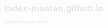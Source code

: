 # index-muatan.github.io
<index-muatan.html>
<!DOCTYPE html>
<html lang="id">
<head>
    <meta charset="UTF-8">
    <meta name="viewport" content="width=device-width, initial-scale=1.0">
    <title>Simulasi Gaya Listrik AR</title>
    <!-- Menggunakan Tailwind CSS untuk styling UI -->
    <script src="https://cdn.tailwindcss.com"></script>
    <style>
        body {
            margin: 0;
            font-family: 'Inter', sans-serif;
            color: #e5e7eb; /* gray-200 */
        }
        #ar-button {
            position: absolute;
            bottom: 20px;
            left: 50%;
            transform: translateX(-50%);
            padding: 12px 24px;
            border: none;
            border-radius: 8px;
            background-color: #4f46e5; /* indigo-600 */
            color: white;
            font-size: 16px;
            cursor: pointer;
            z-index: 100;
        }
        #ui-container {
            position: absolute;
            top: 20px;
            left: 50%;
            transform: translateX(-50%);
            width: 90%;
            max-width: 400px;
            background-color: rgba(31, 41, 55, 0.8); /* gray-800 with opacity */
            backdrop-filter: blur(10px);
            border-radius: 12px;
            padding: 16px;
            box-shadow: 0 4px 6px rgba(0, 0, 0, 0.1);
            z-index: 50;
            display: none; /* Awalnya disembunyikan */
        }
        .charge-control {
            margin-bottom: 16px;
            background-color: rgba(55, 65, 81, 0.7); /* gray-700 with opacity */
            padding: 12px;
            border-radius: 8px;
        }
        .charge-control h3 {
            margin-top: 0;
            font-weight: 600;
            color: #d1d5db; /* gray-300 */
        }
        .info-display {
            background-color: rgba(17, 24, 39, 0.8); /* gray-900 with opacity */
            padding: 12px;
            border-radius: 8px;
            text-align: center;
        }
        .info-display p {
            margin: 4px 0;
            font-size: 14px;
        }
        .info-display span {
            font-weight: 700;
            color: #f9fafb; /* gray-50 */
        }
        input[type="range"] {
            -webkit-appearance: none;
            width: 100%;
            height: 8px;
            background: #4b5563; /* gray-600 */
            border-radius: 5px;
            outline: none;
            opacity: 0.7;
            transition: opacity .2s;
        }
        input[type="range"]::-webkit-slider-thumb {
            -webkit-appearance: none;
            appearance: none;
            width: 20px;
            height: 20px;
            background: #6366f1; /* indigo-500 */
            cursor: pointer;
            border-radius: 50%;
        }
        input[type="range"]::-moz-range-thumb {
            width: 20px;
            height: 20px;
            background: #6366f1; /* indigo-500 */
            cursor: pointer;
            border-radius: 50%;
        }
        #instructions {
            position: absolute;
            bottom: 80px;
            width: 100%;
            text-align: center;
            color: white;
            background-color: rgba(0,0,0,0.5);
            padding: 10px;
            z-index: 100;
            display: none; /* Initially hidden */
        }
    </style>
</head>
<body>
    <div id="ui-container">
        <!-- Kontrol untuk Muatan 1 -->
        <div class="charge-control">
            <h3>Muatan 1</h3>
            <div class="flex items-center justify-around my-2">
                <label><input type="radio" name="type1" value="1" checked> Positif (+)</label>
                <label><input type="radio" name="type1" value="-1"> Negatif (-)</label>
            </div>
            <input type="range" id="value1" min="1" max="10" value="5">
            <p class="text-center text-sm mt-1">Nilai: <span id="value1-label">5</span> µC</p>
        </div>

        <!-- Kontrol untuk Muatan 2 -->
        <div class="charge-control">
            <h3>Muatan 2</h3>
            <div class="flex items-center justify-around my-2">
                <label><input type="radio" name="type2" value="1" checked> Positif (+)</label>
                <label><input type="radio" name="type2" value="-1"> Negatif (-)</label>
            </div>
            <input type="range" id="value2" min="1" max="10" value="5">
            <p class="text-center text-sm mt-1">Nilai: <span id="value2-label">5</span> µC</p>
        </div>

        <!-- Tampilan Informasi -->
        <div class="info-display">
            <p>Jarak (r): <span id="distance-label">0.00</span> m</p>
            <p>Gaya Listrik (F): <span id="force-label">0.00</span> N</p>
        </div>
    </div>
    
    <div id="instructions">Gerakkan ponsel untuk mendeteksi permukaan datar, lalu ketuk layar untuk menempatkan muatan.</div>

    <script type="importmap">
        {
            "imports": {
                "three": "https://cdn.jsdelivr.net/npm/three@0.164.1/build/three.module.js",
                "three/addons/": "https://cdn.jsdelivr.net/npm/three@0.164.1/examples/jsm/"
            }
        }
    </script>

    <script type="module">
        import * as THREE from 'three';
        import { ARButton } from 'three/addons/webxr/ARButton.js';

        let camera, scene, renderer;
        let controller;
        let reticle; // Objek untuk menandai posisi penempatan
        let hitTestSource = null;
        let hitTestSourceRequested = false;
        
        // Variabel untuk simulasi
        const charges = [];
        let forceArrow1, forceArrow2;
        const K_CONST = 8.99 * 1e9; // Konstanta Coulomb

        // Referensi UI
        const uiContainer = document.getElementById('ui-container');
        const instructions = document.getElementById('instructions');
        
        // Variabel untuk memindahkan objek
        let draggingObject = null;

        init();
        animate();

        function init() {
            const container = document.createElement('div');
            document.body.appendChild(container);

            scene = new THREE.Scene();
            camera = new THREE.PerspectiveCamera(70, window.innerWidth / window.innerHeight, 0.01, 20);

            const light = new THREE.HemisphereLight(0xffffff, 0xbbbbff, 3);
            light.position.set(0.5, 1, 0.25);
            scene.add(light);

            renderer = new THREE.WebGLRenderer({ antialias: true, alpha: true });
            renderer.setPixelRatio(window.devicePixelRatio);
            renderer.setSize(window.innerWidth, window.innerHeight);
            renderer.xr.enabled = true;
            container.appendChild(renderer.domElement);
            
            // Tombol AR
            const arButton = ARButton.createButton(renderer, {
                requiredFeatures: ['hit-test']
            });
            arButton.addEventListener('click', () => {
                instructions.style.display = 'block';
            });
            document.body.appendChild(arButton);
            

            // Setup Reticle (penanda)
            reticle = new THREE.Mesh(
                new THREE.RingGeometry(0.05, 0.07, 32).rotateX(-Math.PI / 2),
                new THREE.MeshBasicMaterial()
            );
            reticle.matrixAutoUpdate = false;
            reticle.visible = false;
            scene.add(reticle);

            // Setup Controller
            controller = renderer.xr.getController(0);
            controller.addEventListener('selectstart', onSelectStart);
            controller.addEventListener('selectend', onSelectEnd);
            scene.add(controller);

            // Setup Event Listener untuk UI
            setupUIListeners();

            window.addEventListener('resize', onWindowResize);
        }
        
        function onSelectStart(event) {
            if (reticle.visible && charges.length < 2) {
                placeCharge();
            } else if (charges.length === 2) {
                // Coba untuk memulai drag
                const controllerPosition = controller.getWorldPosition(new THREE.Vector3());
                let closestCharge = null;
                let minDistance = 0.1; // Jarak minimal untuk bisa di-drag

                charges.forEach(charge => {
                    const distance = charge.mesh.position.distanceTo(controllerPosition);
                    if (distance < minDistance) {
                        minDistance = distance;
                        closestCharge = charge;
                    }
                });

                if (closestCharge) {
                    draggingObject = closestCharge;
                    // Kaitkan objek ke controller
                    controller.attach(draggingObject.mesh);
                }
            }
        }

        function onSelectEnd(event) {
            if (draggingObject) {
                // Lepaskan objek dari controller ke scene
                scene.attach(draggingObject.mesh);
                draggingObject = null;
            }
        }


        function placeCharge() {
            const chargeIndex = charges.length;
            const type = document.querySelector(`input[name="type${chargeIndex + 1}"]:checked`).value;
            const value = document.getElementById(`value${chargeIndex + 1}`).value;
            
            const geometry = new THREE.SphereGeometry(0.04, 32, 32);
            const color = type == 1 ? 0xff0000 : 0x0000ff; // Merah untuk positif, Biru untuk negatif
            const material = new THREE.MeshStandardMaterial({ 
                color: color,
                roughness: 0.3,
                metalness: 0.2
            });
            
            const mesh = new THREE.Mesh(geometry, material);
            mesh.position.setFromMatrixPosition(reticle.matrix);
            scene.add(mesh);

            // Tambahkan outline untuk visibilitas
            const outlineGeo = new THREE.SphereGeometry(0.042, 32, 32);
            const outlineMat = new THREE.MeshBasicMaterial({ color: 0xffffff, side: THREE.BackSide });
            const outline = new THREE.Mesh(outlineGeo, outlineMat);
            mesh.add(outline);

            const charge = {
                mesh: mesh,
                type: parseInt(type),
                value: parseInt(value),
                index: chargeIndex + 1,
            };
            charges.push(charge);

            if (charges.length === 2) {
                uiContainer.style.display = 'block';
                instructions.style.display = 'none';
                reticle.visible = false;
                setupForceArrows();
            }
        }
        
        function setupForceArrows() {
            const dir = new THREE.Vector3(1, 0, 0);
            forceArrow1 = new THREE.ArrowHelper(dir, charges[0].mesh.position, 0, 0xff0000);
            forceArrow2 = new THREE.ArrowHelper(dir, charges[1].mesh.position, 0, 0xff0000);
            scene.add(forceArrow1);
            scene.add(forceArrow2);
        }

        function updatePhysicsAndArrows() {
            if (charges.length < 2) return;

            const charge1 = charges[0];
            const charge2 = charges[1];

            const pos1 = charge1.mesh.position;
            const pos2 = charge2.mesh.position;

            const distance = pos1.distanceTo(pos2);
            // Hindari pembagian dengan nol jika jarak terlalu kecil
            if (distance < 0.01) {
                document.getElementById('distance-label').textContent = 'Terlalu Dekat';
                document.getElementById('force-label').textContent = 'Tak Terhingga';
                forceArrow1.visible = false;
                forceArrow2.visible = false;
                return;
            }
            forceArrow1.visible = true;
            forceArrow2.visible = true;
            

            const q1 = charge1.type * charge1.value * 1e-6; // Konversi ke Coulomb
            const q2 = charge2.type * charge2.value * 1e-6;

            const forceMagnitude = K_CONST * Math.abs(q1 * q2) / (distance * distance);

            // Update UI
            document.getElementById('distance-label').textContent = `${distance.toFixed(2)} m`;
            document.getElementById('force-label').textContent = `${forceMagnitude.toExponential(2)} N`;

            // Update panah
            const isRepulsive = (q1 * q2) > 0; // Tolak-menolak jika tanda sama
            const arrowColor = isRepulsive ? 0xff0000 : 0x00ff00; // Merah untuk tolak, Hijau untuk tarik
            
            const direction1to2 = new THREE.Vector3().subVectors(pos2, pos1).normalize();
            const direction2to1 = new THREE.Vector3().subVectors(pos1, pos2).normalize();

            const arrowLength = Math.min(forceMagnitude * 1e-10, 0.5); // Skala panjang panah agar visual

            // Panah pada muatan 1 (gaya dari muatan 2)
            forceArrow1.position.copy(pos1);
            forceArrow1.setDirection(isRepulsive ? direction2to1 : direction1to2);
            forceArrow1.setLength(arrowLength, 0.1, 0.05);
            forceArrow1.setColor(arrowColor);
            
            // Panah pada muatan 2 (gaya dari muatan 1)
            forceArrow2.position.copy(pos2);
            forceArrow2.setDirection(isRepulsive ? direction1to2 : direction2to1);
            forceArrow2.setLength(arrowLength, 0.1, 0.05);
            forceArrow2.setColor(arrowColor);
        }

        function setupUIListeners() {
            ['1', '2'].forEach(index => {
                document.querySelectorAll(`input[name="type${index}"]`).forEach(radio => {
                    radio.addEventListener('change', (e) => {
                        const charge = charges[parseInt(index) - 1];
                        if (!charge) return;
                        charge.type = parseInt(e.target.value);
                        const newColor = charge.type === 1 ? 0xff0000 : 0x0000ff;
                        charge.mesh.material.color.setHex(newColor);
                    });
                });

                const slider = document.getElementById(`value${index}`);
                const label = document.getElementById(`value${index}-label`);
                slider.addEventListener('input', (e) => {
                    const value = e.target.value;
                    label.textContent = value;
                    const charge = charges[parseInt(index) - 1];
                    if (!charge) return;
                    charge.value = parseInt(value);
                });
            });
        }

        function onWindowResize() {
            camera.aspect = window.innerWidth / window.innerHeight;
            camera.updateProjectionMatrix();
            renderer.setSize(window.innerWidth, window.innerHeight);
        }

        function animate() {
            renderer.setAnimationLoop(render);
        }

        function render(timestamp, frame) {
            if (frame) {
                const referenceSpace = renderer.xr.getReferenceSpace();
                const session = renderer.xr.getSession();

                if (hitTestSourceRequested === false) {
                    session.requestReferenceSpace('viewer').then(function (referenceSpace) {
                        session.requestHitTestSource({ space: referenceSpace }).then(function (source) {
                            hitTestSource = source;
                        });
                    });
                    session.addEventListener('end', function () {
                        hitTestSourceRequested = false;
                        hitTestSource = null;
                        // Reset aplikasi saat sesi AR berakhir
                        resetScene();
                    });
                    hitTestSourceRequested = true;
                }

                if (hitTestSource && charges.length < 2) {
                    const hitTestResults = frame.getHitTestResults(hitTestSource);
                    if (hitTestResults.length) {
                        const hit = hitTestResults[0];
                        reticle.visible = true;
                        reticle.matrix.fromArray(hit.getPose(referenceSpace).transform.matrix);
                    } else {
                        reticle.visible = false;
                    }
                }
            }
            
            updatePhysicsAndArrows();
            renderer.render(scene, camera);
        }

        function resetScene() {
            // Hapus muatan dan panah dari scene
            charges.forEach(charge => scene.remove(charge.mesh));
            if (forceArrow1) scene.remove(forceArrow1);
            if (forceArrow2) scene.remove(forceArrow2);
            
            // Kosongkan array dan variabel
            charges.length = 0;
            forceArrow1 = null;
            forceArrow2 = null;
            draggingObject = null;
            
            // Sembunyikan UI dan tampilkan instruksi lagi
            uiContainer.style.display = 'none';
            instructions.style.display = 'block';
        }

    </script>
</body>
</html>
